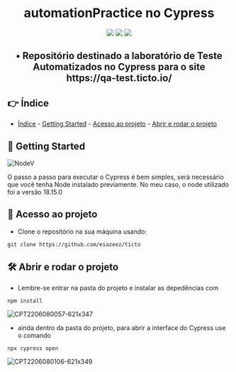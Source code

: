 <h1 align="center"> automationPractice no Cypress </h1>

<p align="center">
<img src="https://img.shields.io/badge/LICENSE-MIT-green"/> 
<img src="https://img.shields.io/badge/CYPRESS-12.10.0-SUCCESS"/>
<img src="https://img.shields.io/badge/STATUS-WORKING-yellow"/>
</p>

<h2 align="center"> • Repositório destinado a laboratório de Teste Automatizados no Cypress para o site https://qa-test.ticto.io/ </h2>

## 👉 Índice 

* [Índice](#-índice) - [Getting Started](#-getting-started) - [Acesso ao projeto](#-acesso-ao-projeto) - [Abrir e rodar o projeto](#️-abrir-e-rodar-o-projeto)


## 🏁 Getting Started

![NodeV](https://img.shields.io/badge/NODE-14.17.1-blue)

O passo a passo para executar o Cypress é bem simples, será necessário que você tenha Node instalado previamente. No meu caso, o node utilizado foi a versão 18.15.0

## 📁 Acesso ao projeto

* Clone o repositório na sua máquina usando:
```
git clone https://github.com/eiazeez/ticto
```

## 🛠️ Abrir e rodar o projeto

* Lembre-se entrar na pasta do projeto e instalar as depedências com
```
npm install
```

![CPT2206080057-621x347](https://user-images.githubusercontent.com/92765887/172528698-9dbcfb13-1319-448d-9b3a-b60bb2878b8f.gif)


* ainda dentro da pasta do projeto, para abrir a interface do Cypress use o comando
```
npx cypress open
```
![CPT2206080106-621x349](https://user-images.githubusercontent.com/92765887/172529378-ecf15eec-8443-4a7f-8a84-c3db8304196b.gif)



